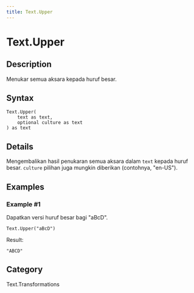 ```yaml
---
title: Text.Upper
---
```


# Text.Upper


## Description

Menukar semua aksara kepada huruf besar.


## Syntax

```powerquery
Text.Upper(
    text as text,
    optional culture as text
) as text
```


## Details

Mengembalikan hasil penukaran semua aksara dalam <code>text</code> kepada huruf besar. <code>culture</code> pilihan juga mungkin diberikan (contohnya, "en-US").


## Examples

### Example #1 
Dapatkan versi huruf besar bagi &#34;aBcD&#34;.
```powerquery
Text.Upper("aBcD")
```

Result: 
```powerquery
"ABCD"
```




## Category
Text.Transformations
